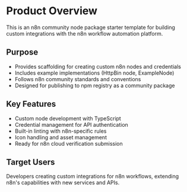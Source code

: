 # Product Overview

This is an n8n community node package starter template for building custom integrations with the n8n workflow automation platform.

## Purpose
- Provides scaffolding for creating custom n8n nodes and credentials
- Includes example implementations (HttpBin node, ExampleNode)
- Follows n8n community standards and conventions
- Designed for publishing to npm registry as a community package

## Key Features
- Custom node development with TypeScript
- Credential management for API authentication
- Built-in linting with n8n-specific rules
- Icon handling and asset management
- Ready for n8n cloud verification submission

## Target Users
Developers creating custom integrations for n8n workflows, extending n8n's capabilities with new services and APIs.